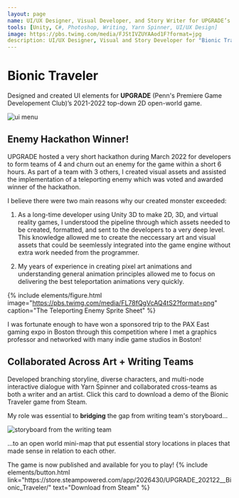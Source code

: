```yaml
---
layout: page
name: UI/UX Designer, Visual Developer, and Story Writer for UPGRADE’s "Bionic Traveler"
tools: [Unity, C#, Photoshop, Writing, Yarn Spinner, UI/UX Design]
image: https://pbs.twimg.com/media/FJStIVZUYAAod1F?format=jpg
description: UI/UX Designer, Visual and Story Developer for "Bionic Traveler" Open World Game. Click this card to learn about my process.
---
```


# Bionic Traveler

Designed and created UI elements for **UPGRADE** (Penn's Premiere Game Developement Club)’s 2021-2022 top-down 2D open-world game.

![ui menu](https://pbs.twimg.com/media/FJStJ3lUcAIQJkY?format=jpg&name=large)

## Enemy Hackathon Winner!

UPGRADE hosted a very short hackathon during March 2022 for developers to form teams of 4 and churn out an enemy for the game within a short 6 hours. As part of a team with 3 others, I created visual assets and assisted the implementation of a teleporting enemy which was voted and awarded winner of the hackathon.

I believe there were two main reasons why our created monster exceeded:

1. As a long-time developer using Unity 3D to make 2D, 3D, and virtual reality games, I understood the pipeline through which assets needed to be created, formatted, and sent to the developers to a very deep level. This knowledge allowed me to create the neccessary art and visual assets that could be seemlessly integrated into the game engine without extra work needed from the programmer.

2. My years of experience in creating pixel art animations and understanding general animation principles allowed me to focus on delivering the best teleportation animations very quickly.

{% include elements/figure.html image="https://pbs.twimg.com/media/FL78fQgVcAQ4tS2?format=png" caption="The Teleporting Enemy Sprite Sheet" %}

I was fortunate enough to have won a sponsored trip to the PAX East gaming expo in Boston through this competition where I met a graphics professor and networked with many indie game studios in Boston!

## Collaborated Across Art + Writing Teams

Developed branching storyline, diverse characters, and multi-node interactive dialogue with Yarn Spinner and collaborated cross-teams as both a writer and an artist. Click this card to download a demo of the Bionic Traveler game from Steam.

My role was essential to **bridging** the gap from writing team's storyboard...

![storyboard from the writing team](https://i.imgur.com/xnYzuhP.png)

...to an open world mini-map that put essential story locations in places that made sense in relation to each other.

<p class="text-center">
The game is now published and available for you to play!
{% include elements/button.html link="https://store.steampowered.com/app/2026430/UPGRADE_202122__Bionic_Traveler/" text="Download from Steam" %}
</p>